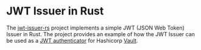 # JWT Issuer in Rust

The [jwt-issuer-rs](https://github.com/vishpat/jwt-issuer-rs) project implements a simple JWT (JSON Web Token) Issuer in Rust. The project provides an example of how the  JWT Issuer can be used as a [JWT authenticator](https://www.vaultproject.io/docs/auth/jwt) for Hashicorp [Vault](https://www.vaultproject.io).
